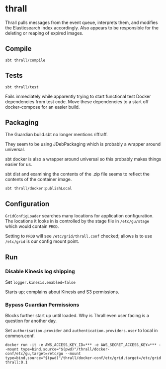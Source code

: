 # thrall

Thrall pulls messages from the event queue, interprets them, and modifies the Elasticsearch index accordingly.
Also appears to be responsible for the deleting or reaping of expired images.

## Compile

```
sbt thrall/compile
```


## Tests

```
sbt thrall/test
```

Fails immediately while apparently trying to start functional test Docker dependencies from test code.
Move these dependencies to a start off docker-compose for an easier build.


## Packaging

The Guardian build.sbt no longer mentions riffraff.

They seem to be using JDebPackaging which is probably a wrapper around universal.

sbt docker is also a wrapper around universal so this probably makes things easier for us.

sbt dist and examining the contents of the .zip file seems to reflect the contents of the container image.

```
sbt thrall/docker:publishLocal
```

## Configuration

`GridConfigLoader` searches many locations for application configuration.
The locations it looks in is controlled by the stage file in `/etc/gu/stage` which would contain `PROD`.

Setting to `PROD` will see `/etc/grid/thrall.conf` checked; allows is to use `/etc/grid` is our config mount point.

## Run


### Disable Kinesis log shipping

Set `logger.kinesis.enabled=false`

Starts up; complains about Kinesis and S3 permissions.


### Bypass Guardian Permissions

Blocks further start up until loaded.
Why is Thrall even user facing is a question for another day.

Set `authorisation.provider` and `authentication.providers.user` to local in common.conf.

```
docker run -it -e AWS_ACCESS_KEY_ID=*** -e AWS_SECRET_ACCESS_KEY=*** --mount type=bind,source="$(pwd)"/thrall/docker-conf/etc/gu,target=/etc/gu --mount type=bind,source="$(pwd)"/thrall/docker-conf/etc/grid,target=/etc/grid thrall:0.1
```


